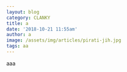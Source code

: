 ```yaml
---
layout: blog
category: CLANKY
title: a
date: '2018-10-21 11:55am'
author: a
image: /assets/img/articles/pirati-jih.jpg
tags: aa
---
```

aaa
